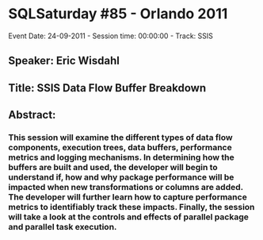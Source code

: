 # SQLSaturday #85 - Orlando 2011
Event Date: 24-09-2011 - Session time: 00:00:00 - Track: SSIS
## Speaker: Eric Wisdahl
## Title: SSIS Data Flow Buffer Breakdown
## Abstract:
### This session will examine the different types of data flow components, execution trees, data buffers, performance metrics and logging mechanisms. In determining how the buffers are built and used, the developer will begin to understand if, how and why package performance will be impacted when new transformations or columns are added. The developer will further learn how to capture performance metrics to identifiably track these impacts. Finally, the session will take a look at the controls and effects of parallel package and parallel task execution.
